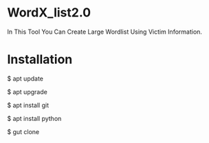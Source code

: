 # WordX_list2.0

In This Tool You Can Create Large Wordlist Using Victim Information.


# Installation

$ apt update 

$ apt upgrade 

$ apt install git 

$ apt install python 

$ gut clone 
